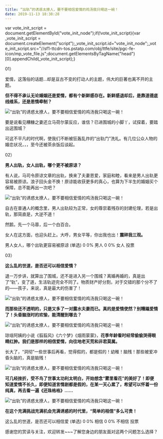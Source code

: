 ```yaml
---
title: “出轨”的诱惑太撩人，要不要相信爱情的鸡汤我只喝这一碗！
date: 2019-11-13 18:38:28
---
```

var vote_init_script = document.getElementById("vote_init_node");if(!vote_init_script){var _vote_init_script = document.createElement("script");_vote_init_script.id="vote_init_node";_vote_init_script.src="//sf1-ttcdn-tos.pstatp.com/obj/ttfe/site/pgc-fe-icon/mp_vote_file.js";document.getElementsByTagName("head")[0].appendChild(_vote_init_script);}

 01）

 爱情，这落俗的话题...却是亘古不变的打动人的主题，伟大的巨著也离不开的主题。

 **但不得不承认无论婚姻还是爱情，都有个新鲜感存在。新鲜感退却后，是靠道德底线维系，还是恩情牵制？**

 ![“出轨”的诱惑太撩人，要不要相信爱情的鸡汤我只喝这一碗！](http://p1.pstatp.com/large/1c6400009852090d1012)

 要是说看见糟糠之妻还立马荷尔蒙反应，谁信？已进围城的小脚丫，试探着，要踏出这围城？

 可这不平凡的时代啊，使我们不断被狂轰乱炸的“出轨门”洗礼。有几位公众人物的婚恋状况，，，至今还被茶余饭后谈起。

 02）

 **男人出轨，女人出轨，哪个更不被原谅？**

 有人说，马司令原谅文章的出轨，换来了夫妻恩爱，家庭和睦，看来是男人出轨更容易被原谅。浪子回头金不换！原谅能收获更多的真心，也算为下半生的婚姻买个保障，总不能再出一次吧？

 ![“出轨”的诱惑太撩人，要不要相信爱情的鸡汤我只喝这一碗！](http://p3.pstatp.com/large/1c6100037fbc76606157)

 自古在普通人的概念里，男人出轨较为正常，女的尊崇着残存的封建伦理，若是出轨，那简直是，大逆不道！

 然鹅，先一个马蓉，后一个白百合。

 女人在这方面，也迎头赶上。大呼，男女平等，你出我也出！**震碎我三观。**

 

男人女人，哪个出轨更容易被原谅 (单选)
0
0%
男人
0
0%
女人
投票

 

 03）

 **这么乱的世道，是否还可以相信爱情？**

 退一万步讲，就算出了围城，还不是进入另一个围城？离婚再婚的，真是出了“轨”，变了道，生活轨迹完全不同了。物质财产好分割，对于交错的那个分不了的——孩子，来说，真是最大的伤害了！

 ![“出轨”的诱惑太撩人，要不要相信爱情的鸡汤我只喝这一碗！](http://p3.pstatp.com/large/1c620000780e90080dfb)

 **而那些还不透明的，只是又多了一对露水夫妻而已。真的是爱情使然？别糟蹋爱情了！头昏脑涨时的欢愉，能清醒到哪去？**

 ![“出轨”的诱惑太撩人，要不要相信爱情的鸡汤我只喝这一碗！](http://p1.pstatp.com/large/1c6100037fbe83172b54)

 琼瑶阿姨的小说《翦翦风》《六个梦》《烟雨蒙蒙》，**花季年龄看时经常偷偷哭得眼睛红肿。我们是那样的相信爱情，向往地老天荒和非君莫属。**

 长大了，“洞彻”一些世事后再看，觉得假的，都是假的！幼稚！脑残！那些被爱冲昏头脑的，真是脑残！

 ![“出轨”的诱惑太撩人，要不要相信爱情的鸡汤我只喝这一碗！](http://p3.pstatp.com/large/1c5e000387b34653ef62)

 **可几经挫折，受不鸟了世事太功利太明白，开始想念“雾里看花”的美好了！即便知道爱情不长久，即便知道言情剧都是假的，在某一天心累了，希望可以怀着一份纯真，再去看一遍《还珠格格》......**

 ![“出轨”的诱惑太撩人，要不要相信爱情的鸡汤我只喝这一碗！](http://p3.pstatp.com/large/1c65000083d306c78611)

 **在这个充满挑战充满机会充满诱惑的时代里，“简单的相信”多么可贵！**

 

这么乱的世道，是否还可以相信爱 (单选)
0
0%
相信
0
0%
不相信
投票

 

 感谢您的赏读与关注，欢迎转发~~~了解您身边的朋友面对这两个问题怎么选择？
